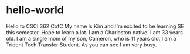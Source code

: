 # hello-world
Hello to CSCI 362 CofC
My name is Kim and I'm excited to be learning SE this semester. Hope to learn a lot. I am a Charleston native. I am 33 years old. I am a single mom of my son, Cameron, who is 11 years old. I am a Trident Tech Transfer Student. As you can see I am very busy.
